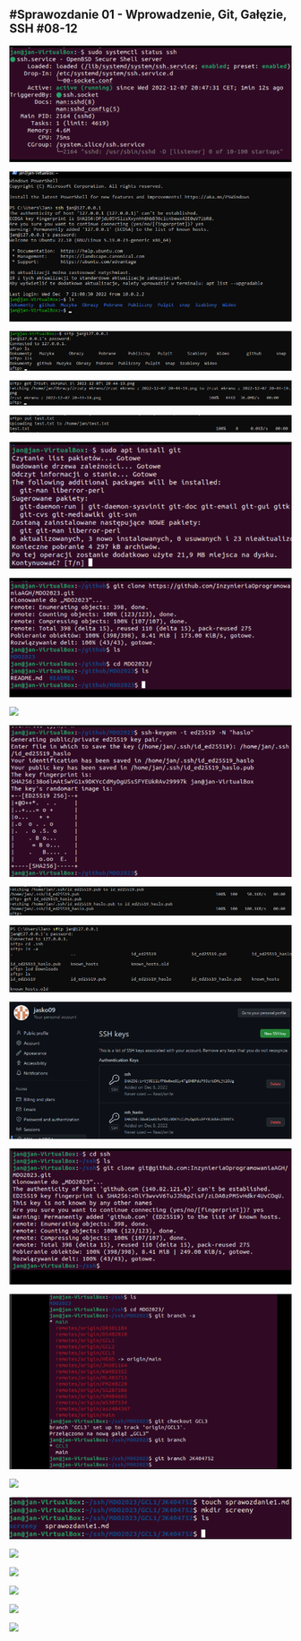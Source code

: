#Sprawozdanie 01 - Wprowadzenie, Git, Gałęzie, SSH 
#08-12
---
![](./screeny/uruchomienie_ssh_1.png)

![](./screeny/logowanie_ssh.png)

![](./screeny/logowanie_sftp.png)

![](./screeny/pobieranie_pliku_sftp.png)

![](./screeny/przesylanie_pliku_sftp.png)

![](./screeny/instalacja_git.png)

![](./screeny/klonowanie_http.png)

![](./screeny/generowanie_klucza_ssh.png)

![](./screeny/generowanie_klucza_ssh_haslo.png)

![](./screeny/przeslanie_kluczy.png)

![](./screeny/stworzone_klucze.png)

![](./screeny/dodanie_klucze_git.png)

![](./screeny/klonowanie_ssh.png)

![](./screeny/stworzenie_nowej_galezi.png)

![](./screeny/stworzenie_folderu_w_galezi.png)

![](./screeny/tworzenie_sprawka_screeny.png)

![](.screeny/przeslanie_ss.png)

![](.screeny/edycja_sprawozdania.png)

![](.screeny/commit.png)

![](.screeny/Screenshot_1.png)

![](.screeny/merge.png)

